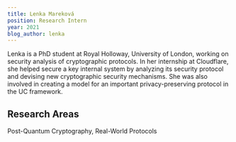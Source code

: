 ```yaml
---
title: Lenka Mareková
position: Research Intern
year: 2021
blog_author: lenka
---
```

Lenka is a PhD student at Royal Holloway, University of London, working on security analysis of cryptographic protocols. In her internship at Cloudflare, she helped secure a key internal system by analyzing its security protocol and devising new cryptographic security mechanisms. She was also involved in creating a model for an important privacy-preserving protocol in the UC framework.

## Research Areas 
Post-Quantum Cryptography, Real-World Protocols

